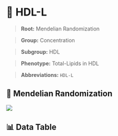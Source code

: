 # 🧪 HDL-L

> **Root:** Mendelian Randomization

> **Group:** Concentration  

> **Subgroup:** HDL

> **Phenotype:** Total-Lipids in HDL  

> **Abbreviations:** `HDL-L`

## 🧬 Mendelian Randomization  

<img src="/MR/Figures/Inverse/HDLhengxianL.png"/>


## 📊 Data Table


<CsvTableMRI src="/MR/Data/Inverse/HDLhengxianL.csv"/>
